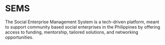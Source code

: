# SEMS

The Social Enterprise Management System is a tech-driven platform, meant to support community based social enterprises in the Philippines by offering access to funding, mentorship, tailored solutions, and networking opportunities.
